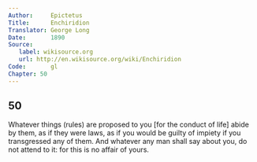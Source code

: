 ```yaml
---
Author:     Epictetus  
Title:      Enchiridion  
Translator: George Long  
Date:       1890  
Source:
   label: wikisource.org
   url: http://en.wikisource.org/wiki/Enchiridion
Code:       gl  
Chapter: 50
---
```

##  50

Whatever things (rules) are proposed to you [for the conduct of life] abide by
them, as if they were laws, as if you would be guilty of impiety if you
transgressed any of them. And whatever any man shall say about you, do not
attend to it: for this is no affair of yours.



